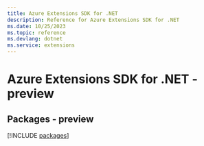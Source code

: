 ```yaml
---
title: Azure Extensions SDK for .NET
description: Reference for Azure Extensions SDK for .NET
ms.date: 10/25/2023
ms.topic: reference
ms.devlang: dotnet
ms.service: extensions
---
```

# Azure Extensions SDK for .NET - preview
## Packages - preview
[!INCLUDE [packages](extensions-index.md)]